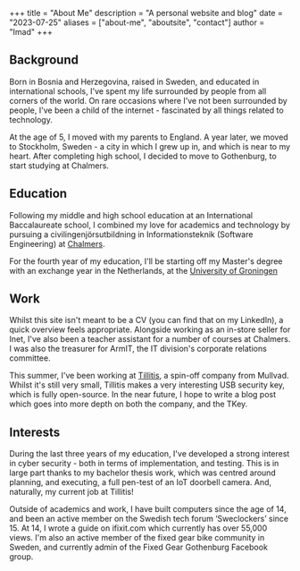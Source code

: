 +++
title = "About Me"
description = "A personal website and blog"
date = "2023-07-25"
aliases = ["about-me", "aboutsite", "contact"]
author = "Imad"
+++

## Background

Born in Bosnia and Herzegovina, raised in Sweden, and educated in international schools, I've spent my life surrounded by people from all corners of the world. On rare occasions where I’ve not been surrounded by people, I've been a child of the internet - fascinated by all things related to technology.

At the age of 5, I moved with my parents to England. A year later, we moved to Stockholm, Sweden - a city in which I grew up in, and which is near to my heart. After completing high school, I decided to move to Gothenburg, to start studying at Chalmers.

## Education

Following my middle and high school education at an International Baccalaureate school, I combined my love for academics and technology by pursuing a civilingenjörsutbildning in Informationsteknik (Software Engineering) at [Chalmers](https://chalmers.se/en).

For the fourth year of my education, I'll be starting off my Master's degree with an exchange year in the Netherlands, at the [University of Groningen](https://www.rug.nl/)

## Work

Whilst this site isn't meant to be a CV (you can find that on my LinkedIn), a quick overview feels appropriate. Alongside working as an in-store seller for Inet, I've also been a teacher assistant for a number of courses at Chalmers. I was also the treasurer for ArmIT, the IT division's corporate relations committee.

This summer, I've been working at [Tillitis](https://tillitis.se), a spin-off company from Mullvad. Whilst it's still very small, Tillitis makes a very interesting USB security key, which is fully open-source. In the near future, I hope to write a blog post which goes into more depth on both the company, and the TKey.

## Interests

During the last three years of my education, I've developed a strong interest in cyber security - both in terms of implementation, and testing. This is in large part thanks to my bachelor thesis work, which was centred around planning, and executing, a full pen-test of an IoT doorbell camera. And, naturally, my current job at Tillitis!

Outside of academics and work, I have built computers since the age of 14, and been an active member on the Swedish tech forum ‘Sweclockers’ since 15. At 14, I wrote a guide on ifixit.com which currently has over 55,000 views. I'm also an active member of the fixed gear bike community in Sweden, and currently admin of the Fixed Gear Gothenburg Facebook group.
